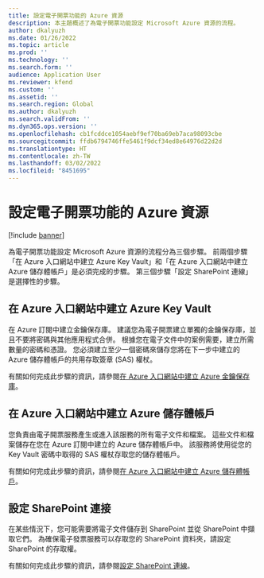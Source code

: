 ```yaml
---
title: 設定電子開票功能的 Azure 資源
description: 本主題概述了為電子開票功能設定 Microsoft Azure 資源的流程。
author: dkalyuzh
ms.date: 01/26/2022
ms.topic: article
ms.prod: ''
ms.technology: ''
ms.search.form: ''
audience: Application User
ms.reviewer: kfend
ms.custom: ''
ms.assetid: ''
ms.search.region: Global
ms.author: dkalyuzh
ms.search.validFrom: ''
ms.dyn365.ops.version: ''
ms.openlocfilehash: cb1fcddce1054aebf9ef70ba69eb7aca98093cbe
ms.sourcegitcommit: ffdb6794746ffe5461f9dcf34ed8e64976d22d2d
ms.translationtype: HT
ms.contentlocale: zh-TW
ms.lasthandoff: 03/02/2022
ms.locfileid: "8451695"
---
```

# <a name="set-up-azure-resources-for-electronic-invoicing"></a>設定電子開票功能的 Azure 資源

[!include [banner](../includes/banner.md)]

為電子開票功能設定 Microsoft Azure 資源的流程分為三個步驟。 前兩個步驟「在 Azure 入口網站中建立 Azure Key Vault」和「在 Azure 入口網站中建立 Azure 儲存體帳戶」是必須完成的步驟。 第三個步驟「設定 SharePoint 連線」是選擇性的步驟。

## <a name="create-an-azure-key-vault-in-the-azure-portal"></a>在 Azure 入口網站中建立 Azure Key Vault

在 Azure 訂閱中建立金鑰保存庫。 建議您為電子開票建立單獨的金鑰保存庫，並且不要將密碼與其他應用程式合併。 根據您在電子文件中的案例需要，建立所需數量的密碼和憑證。 您必須建立至少一個密碼來儲存您將在下一步中建立的 Azure 儲存體帳戶的共用存取簽章 (SAS) 權杖。

有關如何完成此步驟的資訊，請參閱[在 Azure 入口網站中建立 Azure 金鑰保存庫](e-invoicing-create-azure-key-vault-azure-portal.md)。

## <a name="create-an-azure-storage-account-in-the-azure-portal"></a>在 Azure 入口網站中建立 Azure 儲存體帳戶

您負責由電子開票服務產生或進入該服務的所有電子文件和檔案。 這些文件和檔案儲存在您在 Azure 訂閱中建立的 Azure 儲存體帳戶中。 該服務將使用從您的 Key Vault 密碼中取得的 SAS 權杖存取您的儲存體帳戶。

有關如何完成此步驟的資訊，請參閱[在 Azure 入口網站中建立 Azure 儲存體帳戶](e-invoicing-create-azure-storage-account-azure-portal.md)。

## <a name="configure-a-sharepoint-connection"></a>設定 SharePoint 連接

在某些情況下，您可能需要將電子文件儲存到 SharePoint 並從 SharePoint 中擷取它們。 為確保電子發票服務可以存取您的 SharePoint 資料夾，請設定 SharePoint 的存取權。

有關如何完成此步驟的資訊，請參閱[設定 SharePoint 連線](e-invoicing-create-sharepoint-connection.md)。

